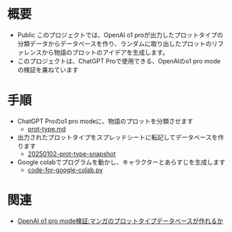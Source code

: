 # 概要
- Public このプロジェクトでは、OpenAI o1 proが出力したプロットタイプの分類データからデータベースを作り、ランダムに取り出したプロットのリファレンスから物語のプロットのアイデアを生成します。
- このプロジェクトは、ChatGPT Proで使用できる、OpenAIのo1 pro modeの検証を兼ねています

# 手順
- ChatGPT Proのo1 pro modeに、物語のプロットを分類させます
  - [prot-type.md](https://github.com/masa-jp-art/prot-type-db/blob/main/prot-type.md)
- 出力されたプロットタイプをスプレッドシートに転記してデータベースを作ります
  - [20250102-prot-type-snapshot](https://docs.google.com/spreadsheets/d/1vLihxLF6ICbKBCVnP6tBbZEoWA-eDNM095_UnNLsTyg/)
- Google colabでプログラムを動かし、キャラクターとあらすじを生成します
  - [code-for-google-colab.py](https://github.com/masa-jp-art/prot-type-db/blob/main/code-for-google-colab.py)
 
# 関連
- [OpenAI o1 pro mode検証:マンガのプロットタイプデータベースが作れるか](https://note.com/msfmnkns/n/nec75b5ce0db0)
